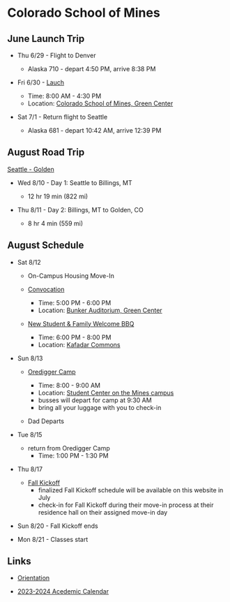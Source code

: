 # Colorado School of Mines


## June Launch Trip

- Thu 6/29 - Flight to Denver
  - Alaska 710 - depart 4:50 PM, arrive 8:38 PM

- Fri 6/30 - [Lauch](https://apply.mines.edu/register/?id=a16298be-a8bc-42ff-a756-4fc5d39e90cf)
  - Time: 8:00 AM - 4:30 PM
  - Location: [Colorado School of Mines, Green Center](https://maps.apple.com/?address=924%2016th%20St,%20Golden,%20CO%20%2080401&auid=10006007241486687851)

- Sat 7/1 - Return flight to Seattle
  - Alaska 681 - depart 10:42 AM, arrive 12:39 PM


## August Road Trip

[Seattle - Golden](https://www.google.com/maps/dir/Seattle,+WA/Billings,+MT/Golden,+CO/)

- Wed 8/10 - Day 1: Seattle to Billings, MT
  - 12 hr 19 min (822 mi)

- Thu 8/11 - Day 2: Billings, MT to Golden, CO
  - 8 hr 4 min (559 mi)


## August Schedule

- Sat 8/12
  - On-Campus Housing Move-In

  - [Convocation](https://mines.universitytickets.com/w/event.aspx?id=1881)
    - Time: 5:00 PM - 6:00 PM
    - Location: [Bunker Auditorium, Green Center](https://maps.apple.com/?address=924%2016th%20St,%20Golden,%20CO%20%2080401&auid=10006007241486687851)

  - [New Student & Family Welcome BBQ](https://mines.universitytickets.com/w/event.aspx?id=1882)
    - Time: 6:00 PM - 8:00 PM
    - Location: [Kafadar Commons](https://maps.apple.com/?address=1500%20Illinois%20St,%20Golden,%20CO%20%2080401&auid=4651926202129259002)

- Sun 8/13
  - [Oredigger Camp](https://www.mines.edu/new-student-transition-services/orientation/oredigger-camp/)
    - Time: 8:00 - 9:00 AM
    - Location: [Student Center on the Mines campus](https://maps.apple.com/?address=1516%20Maple%20St,%20Golden,%20CO%20%2080401)
    - busses will depart for camp at 9:30 AM
    - bring all your luggage with you to check-in

  - Dad Departs

- Tue 8/15
  - return from Oredigger Camp
    - Time: 1:00 PM - 1:30 PM

- Thu 8/17
  - [Fall Kickoff](https://www.mines.edu/new-student-transition-services/orientation/kickoff/)
    - finalized Fall Kickoff schedule will be available on this website in July
    - check-in for Fall Kickoff during their move-in process at their residence hall on their assigned move-in day

- Sun 8/20 - Fall Kickoff ends

- Mon 8/21 - Classes start


## Links

- [Orientation](https://www.mines.edu/new-student-transition-services/orientation/)

- [2023-2024 Acedemic Calendar](https://www.mines.edu/registrar/academic-calendar/)
